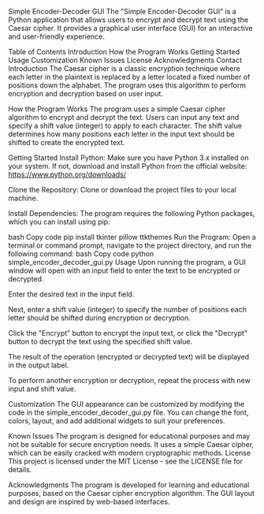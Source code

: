 Simple Encoder-Decoder GUI
The "Simple Encoder-Decoder GUI" is a Python application that allows users to encrypt and decrypt text using the Caesar cipher. It provides a graphical user interface (GUI) for an interactive and user-friendly experience.

Table of Contents
Introduction
How the Program Works
Getting Started
Usage
Customization
Known Issues
License
Acknowledgments
Contact
Introduction
The Caesar cipher is a classic encryption technique where each letter in the plaintext is replaced by a letter located a fixed number of positions down the alphabet. The program uses this algorithm to perform encryption and decryption based on user input.

How the Program Works
The program uses a simple Caesar cipher algorithm to encrypt and decrypt the text. Users can input any text and specify a shift value (integer) to apply to each character. The shift value determines how many positions each letter in the input text should be shifted to create the encrypted text.

Getting Started
Install Python: Make sure you have Python 3.x installed on your system. If not, download and install Python from the official website: https://www.python.org/downloads/

Clone the Repository: Clone or download the project files to your local machine.

Install Dependencies: The program requires the following Python packages, which you can install using pip:

bash
Copy code
pip install tkinter pillow ttkthemes
Run the Program: Open a terminal or command prompt, navigate to the project directory, and run the following command:
bash
Copy code
python simple_encoder_decoder_gui.py
Usage
Upon running the program, a GUI window will open with an input field to enter the text to be encrypted or decrypted.

Enter the desired text in the input field.

Next, enter a shift value (integer) to specify the number of positions each letter should be shifted during encryption or decryption.

Click the "Encrypt" button to encrypt the input text, or click the "Decrypt" button to decrypt the text using the specified shift value.

The result of the operation (encrypted or decrypted text) will be displayed in the output label.

To perform another encryption or decryption, repeat the process with new input and shift value.

Customization
The GUI appearance can be customized by modifying the code in the simple_encoder_decoder_gui.py file. You can change the font, colors, layout, and add additional widgets to suit your preferences.

Known Issues
The program is designed for educational purposes and may not be suitable for secure encryption needs. It uses a simple Caesar cipher, which can be easily cracked with modern cryptographic methods.
License
This project is licensed under the MIT License - see the LICENSE file for details.

Acknowledgments
The program is developed for learning and educational purposes, based on the Caesar cipher encryption algorithm. The GUI layout and design are inspired by web-based interfaces.
